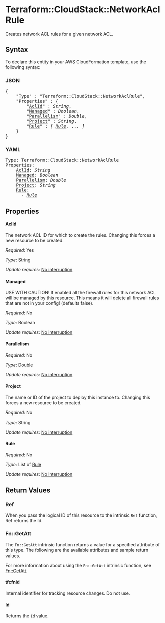 # Terraform::CloudStack::NetworkAclRule

Creates network ACL rules for a given network ACL.

## Syntax

To declare this entity in your AWS CloudFormation template, use the following syntax:

### JSON

<pre>
{
    "Type" : "Terraform::CloudStack::NetworkAclRule",
    "Properties" : {
        "<a href="#aclid" title="AclId">AclId</a>" : <i>String</i>,
        "<a href="#managed" title="Managed">Managed</a>" : <i>Boolean</i>,
        "<a href="#parallelism" title="Parallelism">Parallelism</a>" : <i>Double</i>,
        "<a href="#project" title="Project">Project</a>" : <i>String</i>,
        "<a href="#rule" title="Rule">Rule</a>" : <i>[ <a href="rule.md">Rule</a>, ... ]</i>
    }
}
</pre>

### YAML

<pre>
Type: Terraform::CloudStack::NetworkAclRule
Properties:
    <a href="#aclid" title="AclId">AclId</a>: <i>String</i>
    <a href="#managed" title="Managed">Managed</a>: <i>Boolean</i>
    <a href="#parallelism" title="Parallelism">Parallelism</a>: <i>Double</i>
    <a href="#project" title="Project">Project</a>: <i>String</i>
    <a href="#rule" title="Rule">Rule</a>: <i>
      - <a href="rule.md">Rule</a></i>
</pre>

## Properties

#### AclId

The network ACL ID for which to create the rules.
Changing this forces a new resource to be created.

_Required_: Yes

_Type_: String

_Update requires_: [No interruption](https://docs.aws.amazon.com/AWSCloudFormation/latest/UserGuide/using-cfn-updating-stacks-update-behaviors.html#update-no-interrupt)

#### Managed

USE WITH CAUTION! If enabled all the firewall rules for
this network ACL will be managed by this resource. This means it will delete
all firewall rules that are not in your config! (defaults false).

_Required_: No

_Type_: Boolean

_Update requires_: [No interruption](https://docs.aws.amazon.com/AWSCloudFormation/latest/UserGuide/using-cfn-updating-stacks-update-behaviors.html#update-no-interrupt)

#### Parallelism

_Required_: No

_Type_: Double

_Update requires_: [No interruption](https://docs.aws.amazon.com/AWSCloudFormation/latest/UserGuide/using-cfn-updating-stacks-update-behaviors.html#update-no-interrupt)

#### Project

The name or ID of the project to deploy this
instance to. Changing this forces a new resource to be created.

_Required_: No

_Type_: String

_Update requires_: [No interruption](https://docs.aws.amazon.com/AWSCloudFormation/latest/UserGuide/using-cfn-updating-stacks-update-behaviors.html#update-no-interrupt)

#### Rule

_Required_: No

_Type_: List of <a href="rule.md">Rule</a>

_Update requires_: [No interruption](https://docs.aws.amazon.com/AWSCloudFormation/latest/UserGuide/using-cfn-updating-stacks-update-behaviors.html#update-no-interrupt)

## Return Values

### Ref

When you pass the logical ID of this resource to the intrinsic `Ref` function, Ref returns the Id.

### Fn::GetAtt

The `Fn::GetAtt` intrinsic function returns a value for a specified attribute of this type. The following are the available attributes and sample return values.

For more information about using the `Fn::GetAtt` intrinsic function, see [Fn::GetAtt](https://docs.aws.amazon.com/AWSCloudFormation/latest/UserGuide/intrinsic-function-reference-getatt.html).

#### tfcfnid

Internal identifier for tracking resource changes. Do not use.

#### Id

Returns the <code>Id</code> value.

